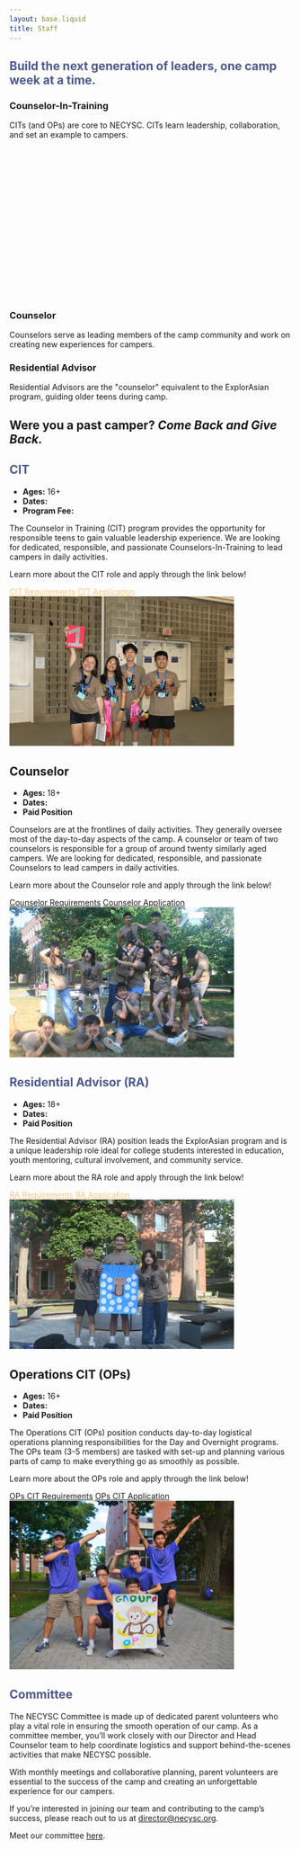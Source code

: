 ```yaml
---
layout: base.liquid
title: Staff
---
```


<link rel="stylesheet" href="/static/necysc_app/staff.css" />

<div class="container">
	<section>
		<div class="staff-section shadow position-relative overflow-hidden p-3 p-md-5 m-md-3 text-center bg-light">
			<div class="overlay"></div>
		</div>
		<div>
			<h1 class="pt-3 text-center fw-bold display-6" style="color: #4e598c">Build the next generation of leaders, <span class="text-decoration-underline" style="text-underline-offset: 5px">one camp week</span> at a time.</h1>
		</div>
		<div class="d-flex flex-row gap-1 pt-3 justify-content-center align-items-center text-white">
			<a href="#why-join-us" class="text-purple bi bi-chevron-compact-down floating"></a>
		</div>
	</section>
	<section>
		<div class="container px-4 py-4 mb-sm-5" id="why-join-us" style="z-index: 100">
			<div class="row row-cols-1 row-cols-lg-3 align-items-stretch g-4 pt-5">
				<div class="col" style="height: 350px">
					<div class="card why-join-card card-1 h-100 text-bg-dark rounded-4 shadow-lg">
						<div class="text-content">
							<h3 class="display-6 lh-1 fw-bold">Counselor-In-Training</h3>
							<p class="fs-5">CITs (and OPs) are core to NECYSC. CITs learn leadership, collaboration, and set an example to campers.</p>
						</div>
					</div>
				</div>
				<div class="col">
					<div class="card why-join-card card-2 h-100 text-bg-dark rounded-4 shadow-lg">
						<div class="text-content">
							<h3 class="display-6 lh-1 fw-bold">Counselor</h3>
							<p class="fs-5">Counselors serve as leading members of the camp community and work on creating new experiences for campers.</p>
						</div>
					</div>
				</div>
				<div class="col">
					<div class="card why-join-card card-3 h-100 text-bg-dark rounded-4 shadow-lg">
						<div class="text-content">
							<h3 class="display-6 lh-1 fw-bold">Residential Advisor</h3>
							<p class="fs-5">Residential Advisors are the "counselor" equivalent to the ExplorAsian program, guiding older teens during camp.</p>
						</div>
					</div>
				</div>
			</div>
		</div>
	</section>
	<section id="citapp">
		<div class="container">
			<h1 class="py-4 text-center fw-bold display-6 bg-purple text-white" style="border-radius: 50px">Were you a past camper? <i>Come Back and Give Back.</i></h1>
			<div class="row align-items-center p-5 my-5 border rounded-3 shadow-lg cont">
				<div class="col-md-8">
					<h1 class="display-5 fw-bold text-body-emphasis lh-1 mb-3" style="color: #4e598c" id="cit">CIT</h1>
					<ul class="list-unstyled mb-3 fs-5">
						<li><strong>Ages:</strong> 16+</li>
						<li><strong>Dates:</strong><span class="staff_camp_week"></span></li>
						<li><strong>Program Fee:</strong> <span class="cit_fee"></span></li>
					</ul>
					<p class="fs-5">The Counselor in Training (CIT) program provides the opportunity for responsible teens to gain valuable leadership experience. We are looking for dedicated, responsible, and passionate Counselors-In-Training to lead campers in daily activities.</p>
					<p class="fs-5">Learn more about the CIT role and apply through the link below!</p>
					<a href="https://docs.google.com/document/d/e/2PACX-1vQ6CD1_WNgp-uSeYUPwDlSvxFYrdBBFEZww7XK26Mdto-cJv-IVCShDT8HqO-nr5Exbv5imuO2ZTTJl/pub" target="_blank" class="btn-purple fw-bold me-2 fs-5" style="color: #f9c784">CIT Requirements</a>
					<a href="https://forms.gle/edmjdzmKK1PuaatbA" target="_blank" class="btn-purple fw-bold fs-5" style="color: #f9c784">CIT Application</a>
				</div>
				<div class="col-md-4 align-items-center justify-content-center text-center mt-sm-5">
					<img src="/static/necysc_app/images/staff/cit_two.jpg" class="rounded-pill d-block" alt="Program Image" style="width: 25rem; height: auto" loading="lazy" />
				</div>
			</div>
		</div>
	</section>
	<section id="counselorapp">
		<div class="container">
			<div class="row bg-purple text-white align-items-center p-5 my-5 rounded-3 shadow-lg">
				<div class="col-md-8">
					<h1 class="display-5 fw-bold text-body-emphasis lh-1 mb-3" id="counselor">Counselor</h1>
					<ul class="list-unstyled mb-3 fs-5">
						<li><strong>Ages:</strong> 18+</li>
						<li><strong>Dates:</strong><span class="staff_camp_week"></span></li>
						<li><strong>Paid Position</strong></li>
					</ul>
					<p class="fs-5">Counselors are at the frontlines of daily activities. They generally oversee most of the day-to-day aspects of the camp. A counselor or team of two counselors is responsible for a group of around twenty similarly aged campers. We are looking for dedicated, responsible, and passionate Counselors to lead campers in daily activities.</p>
					<p class="fs-5">Learn more about the Counselor role and apply through the link below!</p>
					<a href="https://docs.google.com/document/d/e/2PACX-1vQ01y6XTMru6jgI5TmhEGr30Ck_IxOBhD9yyWn-OZKcH_KDU_VPj35EevAjiZY22BN8Bl_pAg1MOBTH/pub" target="_blank" class="btn-yellow fw-bold me-2 fs-5">Counselor Requirements</a>
					<a href="https://forms.gle/edmjdzmKK1PuaatbA" target="_blank" class="btn-yellow fw-bold fs-5">Counselor Application</a>
				</div>
				<div class="col-md-4 align-items-center justify-content-center text-center mt-sm-5">
					<img src="/static/necysc_app/images/staff/counselor_two.jpg" class="rounded-pill d-block" alt="Counselor Image" style="width: 25rem; height: auto" loading="lazy" />
				</div>
			</div>
		</div>
	</section>
	<section id="RAapp">
		<div class="container">
			<div class="row align-items-center p-5 my-5 border rounded-3 shadow-lg">
				<div class="col-md-8">
					<h1 class="display-5 fw-bold text-body-emphasis lh-1 mb-3" style="color: #4e598c" id="ra">Residential Advisor (RA)</h1>
					<ul class="list-unstyled mb-3 fs-5">
						<li><strong>Ages:</strong> 18+</li>
						<li><strong>Dates:</strong><span class="staff_camp_week"></span></li>
						<li><strong>Paid Position</strong></li>
					</ul>
					<p class="fs-5">The Residential Advisor (RA) position leads the ExplorAsian program and is a unique leadership role ideal for college students interested in education, youth mentoring, cultural involvement, and community service.</p>
					<p class="fs-5">Learn more about the RA role and apply through the link below!</p>
					<a href="https://docs.google.com/document/d/e/2PACX-1vREvomR7dXxVM_uCOId8EQBRo6OEf_OUac0fhD859Xh6NsoPScgMjedM0xEY7HkZxewFPNEZXxLHPp8/pub" target="_blank" class="btn-purple fw-bold me-2 fs-5" style="color: #f9c784">RA Requirements</a>
					<a href="https://forms.gle/edmjdzmKK1PuaatbA" target="_blank" class="btn-purple fw-bold fs-5" style="color: #f9c784">RA Application</a>
				</div>
				<div class="col-md-4 align-items-center justify-content-center text-center mt-sm-5">
					<img src="/static/necysc_app/images/staff/ra_two.jpg" class="rounded-pill d-block" alt="Program Image" style="width: 25rem; height: auto" loading="lazy" />
				</div>
			</div>
		</div>
	</section>
	<section id="OPapp">
		<div class="container">
			<div class="row bg-purple text-white align-items-center p-5 my-5 border rounded-3 shadow-lg">
				<div class="col-md-8">
					<h1 class="display-5 fw-bold text-body-emphasis lh-1 mb-3" id="ops">Operations CIT (OPs)</h1>
					<ul class="list-unstyled mb-3 fs-5">
						<li><strong>Ages:</strong> 16+</li>
						<li><strong>Dates:</strong><span class="staff_camp_week"></span></li>
						<li><strong>Paid Position</strong></li>
					</ul>
					<p class="fs-5">The Operations CIT (OPs) position conducts day-to-day logistical operations planning responsibilities for the Day and Overnight programs. The OPs team (3-5 members) are tasked with set-up and planning various parts of camp to make everything go as smoothly as possible.</p>
					<p class="fs-5">Learn more about the OPs role and apply through the link below!</p>
					<a href="https://docs.google.com/document/d/e/2PACX-1vTQK8W90Z3hPFdaT-qfQdvm5S3H9MPpAjbxM6mYFLPGb4ouN4fk5hrRZYXnG8HOZleWCrOUs17wh1ol/pub" target="_blank" class="btn-yellow fw-bold me-2 fs-5">OPs CIT Requirements</a>
					<a href="https://forms.gle/edmjdzmKK1PuaatbA" target="_blank" class="btn-yellow fw-bold fs-5">OPs CIT Application</a>
				</div>
				<div class="col-md-4 align-items-center justify-content-center text-center mt-sm-5">
					<img src="/static/necysc_app/images/staff/ops_two.jpg" class="rounded-pill d-block" alt="Operations Staff Image" style="width: 25rem; height: auto" loading="lazy" />
				</div>
			</div>
		</div>
	</section>
	<section id="committee">
		<div class="container">
			<div class="row p-5 border rounded-3 shadow-lg">
				<div>
					<h1 class="fw-bold display-5 position-relative" style="color: #4e598c" id="committee">Committee</h1>
					<p class="fs-5">The NECYSC Committee is made up of dedicated parent volunteers who play a vital role in ensuring the smooth operation of our camp. As a committee member, you’ll work closely with our Director and Head Counselor team to help coordinate logistics and support behind-the-scenes activities that make NECYSC possible.</p>
					<p class="fs-5">With monthly meetings and collaborative planning, parent volunteers are essential to the success of the camp and creating an unforgettable experience for our campers.</p>
					<p class="fs-5">If you’re interested in joining our team and contributing to the camp’s success, please reach out to us at <a href="mailto:director@necysc.org">director@necysc.org</a>.</p>
					<p class="fs-5">Meet our committee <a href="/about/#committee">here</a>.</p>
				</div>
			</div>
		</div>
	</section>
</div>
